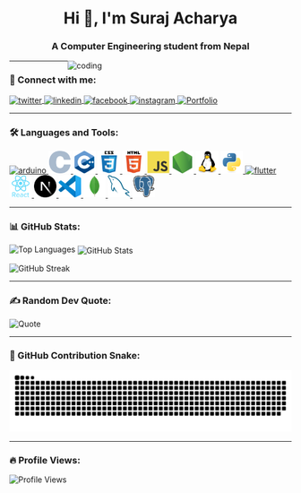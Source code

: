 <h1 align="center">Hi 👋, I'm Suraj Acharya</h1>  
<h3 align="center">A Computer Engineering student from Nepal</h3>  

<p align="left">   
  <img align="right" alt="coding" width="400" src="https://user-images.githubusercontent.com/55389276/140866485-8fb1c876-9a8f-4d6a-98dc-08c4981eaf70.gif" />   
</p>  

---

<h3 align="left">🔗 Connect with me:</h3>  
<p align="left">  
  <a href="https://x.com/SURAJAC22891334" target="blank">
    <img align="center" src="https://raw.githubusercontent.com/rahuldkjain/github-profile-readme-generator/master/src/images/icons/Social/twitter.svg" alt="twitter" height="30" width="40" />
  </a>  
  <a href="https://www.linkedin.com/in/suraj-acharya-581696296/" target="blank">
    <img align="center" src="https://raw.githubusercontent.com/rahuldkjain/github-profile-readme-generator/master/src/images/icons/Social/linked-in-alt.svg" alt="linkedin" height="30" width="40" />
  </a>  
  <a href="https://www.facebook.com/auraj.acharya" target="blank">
    <img align="center" src="https://raw.githubusercontent.com/rahuldkjain/github-profile-readme-generator/master/src/images/icons/Social/facebook.svg" alt="facebook" height="30" width="40" />
  </a>  
  <a href="https://www.instagram.com/suraj_acharyaa10/" target="blank">
    <img align="center" src="https://raw.githubusercontent.com/rahuldkjain/github-profile-readme-generator/master/src/images/icons/Social/instagram.svg" alt="instagram" height="30" width="40" />
  </a>  
  <a href="https://surajacharya10.com.np" target="blank">
    <img align="center" src="https://img.shields.io/badge/Portfolio-Visit-blue?style=for-the-badge&logo=google-chrome" alt="Portfolio" />
  </a>  
</p>  

---

<h3 align="left">🛠️ Languages and Tools:</h3>  
<p align="left">  
  <a href="https://www.arduino.cc/" target="_blank" rel="noreferrer">   
    <img src="https://cdn.worldvectorlogo.com/logos/arduino-1.svg" alt="arduino" width="40" height="40"/>   
  </a>   
  <a href="https://www.cprogramming.com/" target="_blank" rel="noreferrer">   
    <img src="https://raw.githubusercontent.com/devicons/devicon/master/icons/c/c-original.svg" alt="c" width="40" height="40"/>   
  </a>   
  <a href="https://www.w3schools.com/cpp/" target="_blank" rel="noreferrer">   
    <img src="https://raw.githubusercontent.com/devicons/devicon/master/icons/cplusplus/cplusplus-original.svg" alt="cplusplus" width="40" height="40"/>   
  </a>   
  <a href="https://www.w3schools.com/css/" target="_blank" rel="noreferrer">   
    <img src="https://raw.githubusercontent.com/devicons/devicon/master/icons/css3/css3-original-wordmark.svg" alt="css3" width="40" height="40"/>   
  </a>   
  <a href="https://www.w3.org/html/" target="_blank" rel="noreferrer">   
    <img src="https://raw.githubusercontent.com/devicons/devicon/master/icons/html5/html5-original-wordmark.svg" alt="html5" width="40" height="40"/>   
  </a>   
  <a href="https://developer.mozilla.org/en-US/docs/Web/JavaScript" target="_blank" rel="noreferrer">
    <img src="https://raw.githubusercontent.com/devicons/devicon/master/icons/javascript/javascript-original.svg" alt="javascript" width="40" height="40"/>
  </a>
  <a href="https://nodejs.org/" target="_blank" rel="noreferrer">
    <img src="https://raw.githubusercontent.com/devicons/devicon/master/icons/nodejs/nodejs-original.svg" alt="nodejs" width="40" height="40"/>
  </a>
  <a href="https://www.linux.org/" target="_blank" rel="noreferrer">   
    <img src="https://raw.githubusercontent.com/devicons/devicon/master/icons/linux/linux-original.svg" alt="linux" width="40" height="40"/>   
  </a>   
  <a href="https://www.python.org" target="_blank" rel="noreferrer">   
    <img src="https://raw.githubusercontent.com/devicons/devicon/master/icons/python/python-original.svg" alt="python" width="40" height="40"/>   
  </a>  
  <a href="https://flutter.dev" target="_blank" rel="noreferrer">   
    <img src="https://www.vectorlogo.zone/logos/flutterio/flutterio-icon.svg" alt="flutter" width="40" height="40"/>   
  </a>  
  <a href="https://react.dev/" target="_blank" rel="noreferrer">   
    <img src="https://raw.githubusercontent.com/devicons/devicon/master/icons/react/react-original-wordmark.svg" alt="react" width="40" height="40"/>   
  </a>  
  <a href="https://nextjs.org/" target="_blank" rel="noreferrer">   
    <img src="https://raw.githubusercontent.com/devicons/devicon/master/icons/nextjs/nextjs-original.svg" alt="nextjs" width="40" height="40"/>   
  </a>  
  <a href="https://code.visualstudio.com/" target="_blank" rel="noreferrer">   
    <img src="https://raw.githubusercontent.com/devicons/devicon/master/icons/vscode/vscode-original.svg" alt="vscode" width="40" height="40"/>   
  </a>  
  <a href="https://www.mongodb.com/" target="_blank" rel="noreferrer">
    <img src="https://raw.githubusercontent.com/devicons/devicon/master/icons/mongodb/mongodb-original.svg" alt="mongodb" width="40" height="40"/>
  </a>
  <a href="https://www.mysql.com/" target="_blank" rel="noreferrer">
    <img src="https://raw.githubusercontent.com/devicons/devicon/master/icons/mysql/mysql-original.svg" alt="mysql" width="40" height="40"/>
  </a>
  <a href="https://www.postgresql.org/" target="_blank" rel="noreferrer">
    <img src="https://raw.githubusercontent.com/devicons/devicon/master/icons/postgresql/postgresql-original.svg" alt="postgresql" width="40" height="40"/>
  </a>
</p>  

---

<h3 align="left">📊 GitHub Stats:</h3>  
<p>
  <img align="left" src="https://github-readme-stats.vercel.app/api/top-langs?username=surajacharya12&show_icons=true&locale=en&layout=compact" alt="Top Languages" />
</p>  
<p>&nbsp;<img align="center" src="https://github-readme-stats.vercel.app/api?username=surajacharya12&show_icons=true&locale=en" alt="GitHub Stats" /></p>  
<p><img align="center" src="https://github-readme-streak-stats.herokuapp.com/?user=surajacharya12&" alt="GitHub Streak" /></p>  

---

<h3 align="left">✍️ Random Dev Quote:</h3>

![Quote](https://quotes-github-readme.vercel.app/api?type=horizontal&theme=tokyonight)

---

<h3 align="left">🐍 GitHub Contribution Snake:</h3>

<p align="center">  
  <img src="https://raw.githubusercontent.com/Platane/snk/output/github-contribution-grid-snake.svg" alt="Snake Game" width="700"/>  
</p>  

---

<h3 align="left">🔥 Profile Views:</h3>

<p align="left">
  <img src="https://komarev.com/ghpvc/?username=surajacharya12&label=Profile%20views&color=0e75b6&style=flat" alt="Profile Views" />
</p>